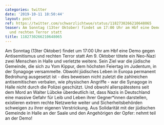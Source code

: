 ```yaml
---
categories: twitter
date: '2019-10-11 18:50:44'
layout: post
ref: https://twitter.com/schwarzlichtwue/status/1182730266210648065
teaser: Am Sonntag (13ter Oktober) findet um 17:00 Uhr am Hbf eine Demo gegen Antisemitismus
  und rechten Terror statt
title: 1182730266210648065
---
```

Am Sonntag (13ter Oktober) findet um 17:00 Uhr am Hbf eine Demo gegen Antisemitismus und rechten Terror statt
Am 9. Oktober tötete ein Neo-Nazi zwei Menschen in Halle und verletzte weitere. Sein Ziel war die jüdische Gemeinde, die sich zu Yom Kippur, dem höchsten Feiertag im Judentum, in der Synagoge versammelte.
Obwohl jüdisches Leben in Europa permanent Bedrohung ausgesetzt ist - dies beweisen nicht zuletzt die zahlreichen antisemitischen verbalen, wie physischen Angriffe - war die Synagoge in Halle nicht durch die Polizei geschützt.
Und obwohl allerspätestens seit dem Mord an Walter Lübcke überdeutlich ist, dass Nazis in Deutschland eine massive Gefahr für Leib und Leben ihrer Gegner\*innen darstellen, existieren extrem rechte Netzwerke weiter und Sicherheitsbehörden schweigen zu ihrer eigenen Verstrickung.
Aus Solidarität mit der jüdischen Gemeinde in Halle an der Saale und den Angehörigen der Opfer: nehmt teil an der Demo!